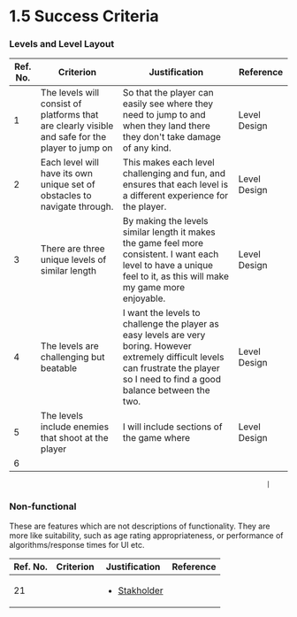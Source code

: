 # 1.5 Success Criteria

### Levels and Level Layout

| Ref. No. | Criterion                                                                                        | Justification                                                                                                                                                                           | Reference    |
| -------- | ------------------------------------------------------------------------------------------------ | --------------------------------------------------------------------------------------------------------------------------------------------------------------------------------------- | ------------ |
| 1        | The levels will consist of platforms that are clearly visible and safe for the player to jump on | So that the player can easily see where they need to jump to and when they land there they don't take damage of any kind.                                                               | Level Design |
| 2        | Each level will have its own unique set of obstacles to navigate through.                        | This makes each level challenging and fun, and ensures that each level is a different experience for the player.                                                                        | Level Design |
| 3        |  There are three unique levels of similar length                                                 | By making the levels similar length it makes the game feel more consistent. I want each level to have a unique feel to it, as this will make my game more enjoyable.                    | Level Design |
| 4        | The levels are challenging but beatable                                                          | I want the levels to challenge the player as easy levels are very boring. However extremely difficult levels can frustrate the player so I need to find a good balance between the two. | Level Design |
| 5        | The levels include enemies that shoot at the player                                              | I will include sections of the game where                                                                                                                                               | Level Design |
| 6        |                                                                                                  |                                                                                                                                                                                         |              |

```
                                                                 |
```

### Non-functional

These are features which are not descriptions of functionality. They are more like suitability, such as age rating appropriateness, or performance of algorithms/response times for UI etc.

| Ref. No. | Criterion | Justification                                                  | Reference |
| -------- | --------- | -------------------------------------------------------------- | --------- |
| 21       |           | <ul><li><a href="1.2-stakeholders.md">Stakholder</a></li></ul> |           |
